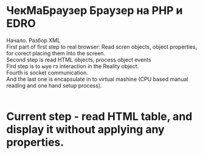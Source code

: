 # ЧекМаБраузер Браузер на PHP и EDRO
Начало. Разбор XML<br/>
First part of first step to real browser: Read scren objects, object properties, for corect placing them into the screen.<br/>
Second step is read HTML objects, process object events<br/>
Fird step is to ыуе гз interaction in the Reality object.<br/>
Fourth is socket communication.<br/>
And the last one is encapsulate in to virtual mashine (CPU based manual reading and one hand setup process).<br/>
<br/>

# Current step - read HTML table, and display it without applying any properties.

